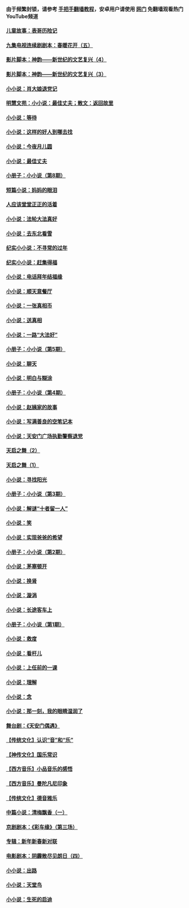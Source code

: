 #### 由于频繁封锁，请参考 [手把手翻墙教程](https://github.com/gfw-breaker/guides/wiki/)，安卓用户请使用 [网门](https://github.com/gfw-breaker/nogfw/blob/master/dl.md?t=05120302) 免翻墙观看热门YouTube频道 

#### [儿童故事：表哥历险记](../pages/328/383535.md?t=05120302) 

#### [九集电视连续剧剧本：春暖花开（五）](../pages/328/275919.md?t=05120302) 

#### [影片脚本：神韵——新世纪的文艺复兴（4）](../pages/328/266089.md?t=05120302) 

#### [影片脚本：神韵——新世纪的文艺复兴（3）](../pages/328/266087.md?t=05120302) 

#### [小小说：肖大娘退党记](../pages/328/239807.md?t=05120302) 

#### [明慧文苑：小小说：最佳丈夫；散文：返回故里](../pages/328/3439.md?t=05120302) 

#### [小小说：等待](../pages/328/223927.md?t=05120302) 

#### [小小说：这样的好人到哪去找](../pages/328/209396.md?t=05120302) 

#### [小小说：今夜月儿圆](../pages/328/193588.md?t=05120302) 

#### [小小说：最佳丈夫](../pages/328/190938.md?t=05120302) 

#### [小册子：小小说（第8期）](../pages/328/188202.md?t=05120302) 

#### [短篇小说：妈妈的眼泪](../pages/328/187712.md?t=05120302) 

#### [人应该堂堂正正的活着](../pages/328/182430.md?t=05120302) 

#### [小小说：法轮大法真好](../pages/328/174669.md?t=05120302) 

#### [小小说：去东北看雪](../pages/328/173882.md?t=05120302) 

#### [纪实小小说：不寻常的过年](../pages/328/173187.md?t=05120302) 

#### [纪实小小说：赶集得福](../pages/328/172652.md?t=05120302) 

#### [小小说：电话拜年结福缘](../pages/328/172533.md?t=05120302) 

#### [小小说：顺天意餐厅](../pages/328/170182.md?t=05120302) 

#### [小小说：一张真相币](../pages/328/169410.md?t=05120302) 

#### [小小说：送真相](../pages/328/166713.md?t=05120302) 

#### [小小说：一路“大法好”](../pages/328/162016.md?t=05120302) 

#### [小册子：小小说（第5期）](../pages/328/161131.md?t=05120302) 

#### [小小说：聊天](../pages/328/159640.md?t=05120302) 

#### [小小说：明白与糊涂](../pages/328/158101.md?t=05120302) 

#### [小册子：小小说（第4期）](../pages/328/158006.md?t=05120302) 

#### [小小说：赵姨家的故事](../pages/328/157843.md?t=05120302) 

#### [小小说：写满善良的空笔记本](../pages/328/157382.md?t=05120302) 

#### [小小说：天安门广场执勤警察退党](../pages/328/156982.md?t=05120302) 

#### [天启之舞（2）](../pages/328/153440.md?t=05120302) 

#### [天启之舞（1）](../pages/328/153439.md?t=05120302) 

#### [小小说：寻找阳光](../pages/328/153065.md?t=05120302) 

#### [小册子：小小说（第3期）](../pages/328/151715.md?t=05120302) 

#### [小小说：解谜“十者留一人”](../pages/328/148967.md?t=05120302) 

#### [小小说：笑](../pages/328/148905.md?t=05120302) 

#### [小小说：实现爸爸的希望](../pages/328/148096.md?t=05120302) 

#### [小册子：小小说（第2期）](../pages/328/147214.md?t=05120302) 

#### [小小说：茅塞顿开](../pages/328/147030.md?t=05120302) 

#### [小小说：换肾](../pages/328/146770.md?t=05120302) 

#### [小小说：漩涡](../pages/328/146683.md?t=05120302) 

#### [小小说：长途客车上](../pages/328/145076.md?t=05120302) 

#### [小册子：小小说（第1期）](../pages/328/143963.md?t=05120302) 

#### [小小说：救度](../pages/328/143927.md?t=05120302) 

#### [小小说：看杆儿](../pages/328/142137.md?t=05120302) 

#### [小小说：上任前的一课](../pages/328/140808.md?t=05120302) 

#### [小小说：理解](../pages/328/140476.md?t=05120302) 

#### [小小说：念](../pages/328/139513.md?t=05120302) 

#### [小小说：那一刻，我的眼睛湿润了](../pages/328/138476.md?t=05120302) 

#### [舞台剧：《天安门偶遇》](../pages/328/117155.md?t=05120302) 

#### [【传统文化】认识“音”和“乐”](../pages/328/108667.md?t=05120302) 

#### [【神传文化】国乐常识](../pages/328/104225.md?t=05120302) 

#### [【西方音乐】小品音乐的感悟](../pages/328/102924.md?t=05120302) 

#### [【西方音乐】曼陀凡尼印象](../pages/328/102922.md?t=05120302) 

#### [【传统文化】德音雅乐](../pages/328/102923.md?t=05120302) 

#### [中篇小说：清梅飘香（一）](../pages/328/101058.md?t=05120302) 

#### [京剧剧本：《彩车缘》（第三场）](../pages/328/96434.md?t=05120302) 

#### [专辑：新年新春新对联](../pages/328/94991.md?t=05120302) 

#### [电影剧本：阴霾散尽见朗日（四）](../pages/328/87081.md?t=05120302) 

#### [小小说：出路](../pages/328/84848.md?t=05120302) 

#### [小小说：天堂鸟](../pages/328/83084.md?t=05120302) 

#### [小小说：生死的启迪](../pages/328/70977.md?t=05120302) 

